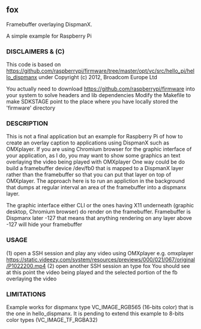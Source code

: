 ## fox

Framebuffer overlaying DispmanX.

A simple example for Raspberry Pi

### DISCLAIMERS & (C)

This code is based on 
https://github.com/raspberrypi/firmware/tree/master/opt/vc/src/hello_pi/hello_dispmanx
under Copyright (c) 2012, Broadcom Europe Ltd

You actually need to download https://github.com/raspberrypi/firmware into your system to solve headers and lib dependencies
Modify the Makefile to make SDKSTAGE point to the place where you have locally stored the 'firmware' directory


### DESCRIPTION

This is not a final application but an example for Raspberry Pi of how to create an overlay caption to applications using DispmanX such as OMXplayer.
If you are using Chromium browser for the graphic interface of your application, as I do, you may want to show some graphics an text 
overlaying the video being played with OMXplayer
One way could be do build a framebuffer device /dev/fb0 that is mapped to a DispmanX layer rather than the framebuffer so that you can put that layer 
on top of OMXplayer. 
The approach here is to run an appliction in the background that dumps at regular interval an area of the framebuffer into a dispmanx layer. 

The graphic interface either CLI or the ones having X11 underneath (graphic desktop, Chromium browser) do render on the framebuffer. 
Framebuffer is Dispmanx later -127 that means that anything rendering on any layer above -127 will hide your framebuffer 


### USAGE

(1) open a SSH session and play any video using OMXplayer e.g. 
omxplayer https://static.videezy.com/system/resources/previews/000/021/067/original/P1022200.mp4
(2) open another SSH session an type
fox
You should see at this point the video being played and the selected portion of the fb overlaying the video


### LIMITATIONS

Example works for dispmanx type VC_IMAGE_RGB565 (16-bits color) that is the one in hello_dispmanx. It is pending to extend this example
to 8-bits color types (VC_IMAGE_TF_RGBA32)



